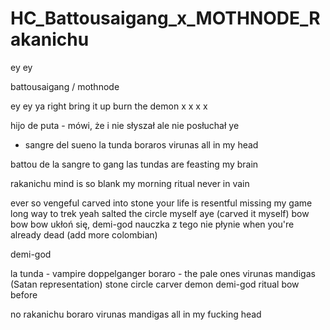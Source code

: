 # HC_Battousaigang_x_MOTHNODE_Rakanichu

ey ey

battousaigang / mothnode

ey ey 
ya
right
bring it up
burn the demon
x
x
x
x

hijo de puta - mówi, że i nie słyszał 
ale nie posłuchał ye
- sangre del sueno
la tunda boraros virunas
all in my head

battou de la sangre to gang
las tundas are feasting my brain

rakanichu mind is so blank
my morning ritual never in vain

ever so vengeful
carved into stone
your life is resentful
missing my game 
long way to trek yeah
salted the circle myself aye (carved it myself)
bow bow bow ukłoń się, demi-god 
nauczka z tego nie płynie 
when you're already dead (add more colombian)






demi-god


la tunda - vampire doppelganger
boraro - the pale ones
virunas mandigas (Satan representation)
stone circle
carver
demon
demi-god
ritual
bow before


no rakanichu
boraro
virunas mandigas
all in my fucking head
